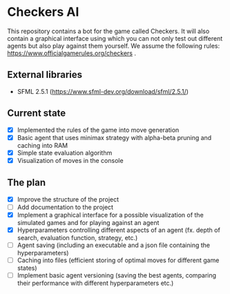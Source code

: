 # Checkers AI
This repository contains a bot for the game called Checkers. It will also contain a graphical interface using which 
you can not only test out different agents but also play against them yourself.
We assume the following rules: https://www.officialgamerules.org/checkers . 

## External libraries
- SFML 2.5.1 (https://www.sfml-dev.org/download/sfml/2.5.1/)

## Current state
- [x] Implemented the rules of the game into move generation
- [x] Basic agent that uses minimax strategy with alpha-beta pruning and caching into RAM
- [x] Simple state evaluation algorithm
- [x] Visualization of moves in the console

## The plan
- [x] Improve the structure of the project
- [ ] Add documentation to the project
- [x] Implement a graphical interface for a possible visualization of the simulated games and for playing against an agent
- [x] Hyperparameters controlling different aspects of an agent (fx. depth of search, evaluation function, strategy, etc.)
- [ ] Agent saving (including an executable and a json file containing the hyperparameters)
- [ ] Caching into files (efficient storing of optimal moves for different game states)
- [ ] Implement basic agent versioning (saving the best agents, comparing their performance with different hyperparameters etc.)
